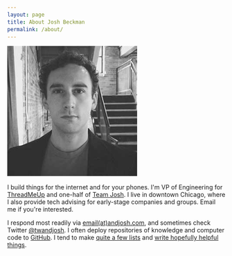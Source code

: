 ```yaml
---
layout: page
title: About Josh Beckman
permalink: /about/
---
```

<style>
    html {
        background-image: url(/images/dot.gif);
    }
    .markdown-body{
        margin: 200px auto;
        box-shadow: 0 0 5px rgba(0,0,0,0.2);
        background: RGBA(255, 255, 248, 0.8);
    }
    .markdown-body p img{
        max-width: 100px !important;
        float: right;
        margin: 0.5em -3em 0.5em 1em !important;
        box-shadow: 0 0 5px rgba(0,0,0,0.5);
    }
    .markdown-body .site-title {
        display: none;
    }
    @media only screen and (max-width :48em){
        .markdown-body p img{
            margin-right: 0 !important;
        }
    }
</style>

![Josh Beckman](/images/page/joshSm.jpg)

I build things for the internet and for your phones. I'm VP of Engineering for [ThreadMeUp](http://threadmeup.com) and one-half of [Team Josh](http://teamjosh.co). I live in downtown Chicago, where I also provide tech advising for early-stage companies and groups. Email me if you're interested.

I respond most readily via [email(at)andjosh.com](mailto:email@andjosh.com), and sometimes check Twitter [@twandjosh](http://twitter.com/twandjosh). I often deploy repositories of knowledge and computer code to [GitHub](//github.com/andjosh). I tend to make [quite a few lists](/lists) and [write hopefully helpful things](/).

<script src="/js/about.js"></script>

